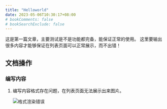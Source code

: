 ```yaml
---
title: "Helloworld"
date: 2023-05-06T10:30:17+08:00
# bookComments: false
# bookSearchExclude: false
---
```


这是第一篇文章，主要测试是不是功能都完备，能保证正常的使用。
这里要输出很多内容才能够保证在列表页面可以正常展示，而不出错！

## 文档操作

### 编写内容

1. 编写内容格式存在问题，在列表页面无法展示出来图片。

    ![格式渲染错误](/img/posts_helloworld_invalid_format.png)
